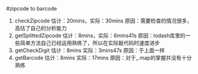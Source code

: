 #zipcode to barcode
1. checkZipcode 估计：20mins，实际：30mins
原因：需要检查的情况很多，高估了自己的分析能力
2. getSplittedZipcode 估计：8mins，实际：6mins41s
原因：lodash库里的一些简单方法自己已经运用熟练了，所以在实际敲代码时速度进步
3. getCheckDigit 估计：8mins 实际：3mins47s
原因：于上面一样
4. getBarcode 估计：8mins 实际：17mins
原因：对于_.map的掌握并没有十分熟练